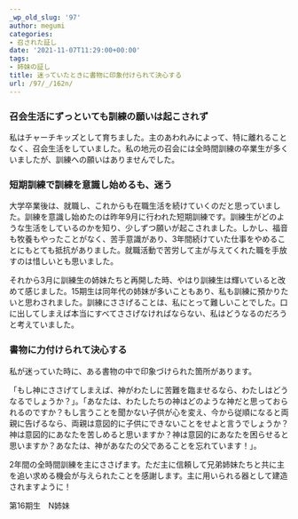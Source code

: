 ```yaml
---
_wp_old_slug: '97'
author: megumi
categories:
- 召された証し
date: '2021-11-07T11:29:00+00:00'
tags:
- 姉妹の証し
title: 迷っていたときに書物に印象付けられて決心する
url: /97/_/162n/
---
```

### 召会生活にずっといても訓練の願いは起こされず

私はチャーチキッズとして育ちました。主のあわれみによって、特に離れることなく、召会生活をしていました。私の地元の召会には全時間訓練の卒業生が多くいましたが、訓練への願いはありませんでした。

### 短期訓練で訓練を意識し始めるも、迷う

大学卒業後は、就職し、これからも在職生活を続けていくのだと思っていました。訓練を意識し始めたのは昨年9月に行われた短期訓練です。訓練生がどのような生活をしているのかを知り、少しずつ願いが起こされました。しかし、福音も牧養もやったことがなく、苦手意識があり、3年間続けていた仕事をやめることにもとても抵抗がありました。就職活動で苦労して主が与えてくれた職を手放すのは惜しいとも思いました。

それから3月に訓練生の姉妹たちと再開した時、やはり訓練生は輝いていると改めて感じました。15期生は同年代の姉妹が多いこともあり、私も訓練に預かりたいと思わされました。訓練にささげることは、私にとって難しいことでした。口に出してしまえば本当にすべてささげなければならない、私はどうなるのだろうと考えていました。

### 書物に力付けられて決心する

私が迷っていた時に、ある書物の中で印象づけられた箇所があります。

「もし神にささげてしまえば、神がわたしに苦難を臨ませるなら、わたしはどうなるでしょうか？」。「あなたは、わたしたちの神はどのような神だと思っておられるのですか？もし言うことを聞かない子供が心を変え、今から従順になると両親に告げるなら、両親は意図的に子供にできないことをせよと言うでしょうか？神は意図的にあなたを苦しめると思いますか？神は意図的にあなたを困らせると思いますか？あなたは、神があなたの父であることを忘れています！」。

2年間の全時間訓練を主にささげます。ただ主に信頼して兄弟姉妹たちと共に主を追い求める機会が与えられたことを感謝します。主に用いられる器として建造されますように！

第16期生　N姉妹